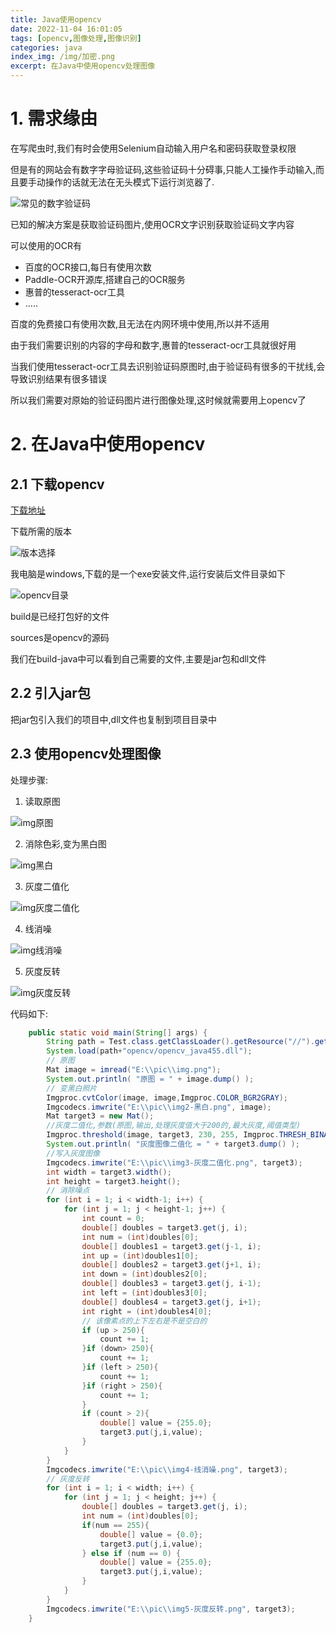 ```yaml
---
title: Java使用opencv
date: 2022-11-04 16:01:05
tags: [opencv,图像处理,图像识别]
categories: java
index_img: /img/加密.png
excerpt: 在Java中使用opencv处理图像
---
```

# 1. 需求缘由

在写爬虫时,我们有时会使用Selenium自动输入用户名和密码获取登录权限

但是有的网站会有数字字母验证码,这些验证码十分碍事,只能人工操作手动输入,而且要手动操作的话就无法在无头模式下运行浏览器了.

![常见的数字验证码](https://image-1306887402.cos.ap-nanjing.myqcloud.com/markDown/img.png)

已知的解决方案是获取验证码图片,使用OCR文字识别获取验证码文字内容

可以使用的OCR有

- 百度的OCR接口,每日有使用次数
- Paddle-OCR开源库,搭建自己的OCR服务
- 惠普的tesseract-ocr工具
- .....

百度的免费接口有使用次数,且无法在内网环境中使用,所以并不适用

由于我们需要识别的内容的字母和数字,惠普的tesseract-ocr工具就很好用

当我们使用tesseract-ocr工具去识别验证码原图时,由于验证码有很多的干扰线,会导致识别结果有很多错误

所以我们需要对原始的验证码图片进行图像处理,这时候就需要用上opencv了

# 2. 在Java中使用opencv

## 2.1 下载opencv

[下载地址](https://opencv.org/releases/)

下载所需的版本

![版本选择](https://image-1306887402.cos.ap-nanjing.myqcloud.com/markDown/image-20221104154504385.png)

我电脑是windows,下载的是一个exe安装文件,运行安装后文件目录如下

![opencv目录](https://image-1306887402.cos.ap-nanjing.myqcloud.com/markDown/image-20221104154753665.png)

build是已经打包好的文件

sources是opencv的源码

我们在build-java中可以看到自己需要的文件,主要是jar包和dll文件

## 2.2 引入jar包

把jar包引入我们的项目中,dll文件也复制到项目目录中

## 2.3 使用opencv处理图像

处理步骤:

1. 读取原图

![img原图](https://image-1306887402.cos.ap-nanjing.myqcloud.com/markDown/img-t.png)

2. 消除色彩,变为黑白图

![img黑白](https://image-1306887402.cos.ap-nanjing.myqcloud.com/markDown/img2.png)

3. 灰度二值化

![img灰度二值化](https://image-1306887402.cos.ap-nanjing.myqcloud.com/markDown/img3.png)

4. 线消噪

![img线消噪](https://image-1306887402.cos.ap-nanjing.myqcloud.com/markDown/img4.png)

5. 灰度反转

![img灰度反转](https://image-1306887402.cos.ap-nanjing.myqcloud.com/markDown/img5.png)

代码如下:

```java
    public static void main(String[] args) {
        String path = Test.class.getClassLoader().getResource("//").getPath();
        System.load(path+"opencv/opencv_java455.dll");
        // 原图
        Mat image = imread("E:\\pic\\img.png");
        System.out.println( "原图 = " + image.dump() );
        // 变黑白照片
        Imgproc.cvtColor(image, image,Imgproc.COLOR_BGR2GRAY);
        Imgcodecs.imwrite("E:\\pic\\img2-黑白.png", image);
        Mat target3 = new Mat();
        //灰度二值化,参数(原图,输出,处理灰度值大于200的,最大灰度,阈值类型)
        Imgproc.threshold(image, target3, 230, 255, Imgproc.THRESH_BINARY );
        System.out.println( "灰度图像二值化 = " + target3.dump() );
        //写入灰度图像
        Imgcodecs.imwrite("E:\\pic\\img3-灰度二值化.png", target3);
        int width = target3.width();
        int height = target3.height();
        // 消除噪点
        for (int i = 1; i < width-1; i++) {
            for (int j = 1; j < height-1; j++) {
                int count = 0;
                double[] doubles = target3.get(j, i);
                int num = (int)doubles[0];
                double[] doubles1 = target3.get(j-1, i);
                int up = (int)doubles1[0];
                double[] doubles2 = target3.get(j+1, i);
                int down = (int)doubles2[0];
                double[] doubles3 = target3.get(j, i-1);
                int left = (int)doubles3[0];
                double[] doubles4 = target3.get(j, i+1);
                int right = (int)doubles4[0];
                // 该像素点的上下左右是不是空白的
                if (up > 250){
                    count += 1;
                }if (down> 250){
                    count += 1;
                }if (left > 250){
                    count += 1;
                }if (right > 250){
                    count += 1;
                }
                if (count > 2){
                    double[] value = {255.0};
                    target3.put(j,i,value);
                }
            }
        }
        Imgcodecs.imwrite("E:\\pic\\img4-线消噪.png", target3);
        // 灰度反转
        for (int i = 1; i < width; i++) {
            for (int j = 1; j < height; j++) {
                double[] doubles = target3.get(j, i);
                int num = (int)doubles[0];
                if(num == 255){
                    double[] value = {0.0};
                    target3.put(j,i,value);
                } else if (num == 0) {
                    double[] value = {255.0};
                    target3.put(j,i,value);
                }
            }
        }
        Imgcodecs.imwrite("E:\\pic\\img5-灰度反转.png", target3);
    }
```



